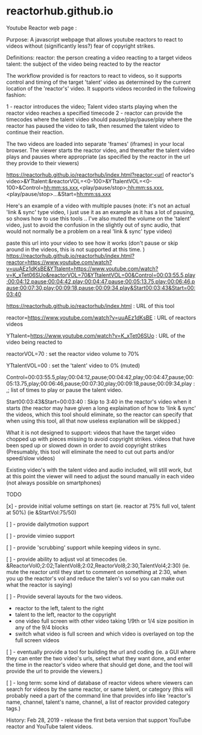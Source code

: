 # reactorhub.github.io
Youtube Reactor web page :

Purpose: A javascript webpage that allows youtube reactors to react to videos without (significantly less?) fear of copyright strikes.

Definitions:
  reactor: the person creating a video reacting to a target videos
  talent: the subject of the video being reacted to by the reactor

The workflow provided is for reactors to react to videos, so it supports control and timing of the target 'talent' video as determined by the current location of the 'reactor's' video. It supports videos recorded in the following fashion:

1 - reactor introduces the video; Talent video starts playing when the reactor video reaches a specified timecode
2 - reactor can provide the timecodes where the talent video should pause/play/pause/play where the reactor has paused the video to talk, then resumed the talent video to continue their reaction.

The two videos are loaded into separate 'frames' (iframes) in your local browser. The viewer starts the reactor video, and thereafter the talent video plays and pauses where appropriate (as specified by the reactor in the url they provide to their viewers)

 https://reactorhub.github.io/reactorhub/index.html?reactor:<url of reactor's video>&YTtalent:<url of the video being reacted to>&reactorVOL=<0-100>&YTtalentVOL=<0-100>&Control=<hh:mm:ss.xxx>,<play/pause/stop>;<hh:mm:ss.xxx>,<play/pause/stop>...&Start=<hh:mm:ss.xxx>

Here's an example of a video with multiple pauses (note: it's not an actual 'link & sync' type video, I just use it as an example as it has a lot of pausing, so shows how to use this tools .. I've also muted the volume on the 'talent' video, just to avoid the confusion in the slightly out of sync audio, that would not normally be a problem on a real 'link & sync' type video)

paste this url into your video to see how it works (don't pause or skip around in the videos, this is not supported at this time. )
 https://reactorhub.github.io/reactorhub/index.html?reactor=https://www.youtube.com/watch?v=uuAEz1dKsBE&YTtalent=https://www.youtube.com/watch?v=K_xTet06SUo&reactorVOL=70&YTtalentVOL=00&Control=00:03:55.5,play;00:04:12,pause;00:04:42,play;00:04:47,pause;00:05:13.75,play;00:06:46,pause;00:07:30,play;00:09:18,pause;00:09:34,play&Start00:03:43&Start=00:03:40

 https://reactorhub.github.io/reactorhub/index.html : URL of this tool

 reactor=https://www.youtube.com/watch?v=uuAEz1dKsBE : URL of reactors videos

 YTtalent=https://www.youtube.com/watch?v=K_xTet06SUo : URL of the video being reacted to

 reactorVOL=70 : set the reactor video volume to 70%

 YTtalentVOL=00 : set the 'talent' video to 0% (muted)

Control=00:03:55.5,play;00:04:12,pause;00:04:42,play;00:04:47,pause;00:05:13.75,play;00:06:46,pause;00:07:30,play;00:09:18,pause;00:09:34,play  : <time>,<command>; list of times to play or pause the talent video.

Start00:03:43&Start=00:03:40 : Skip to 3:40 in the reactor's video when it starts (the reactor may have given a long explaination of how to 'link & sync' the videos, which this tool should eliminate, so the reactor can specify that when using this tool, all that now useless explanation will be skipped.)

What it is not designed to support:
  videos that have the target video chopped up with pieces missing to avoid copyright strikes.
  videos that have been sped up or slowed down in order to avoid copyright strikes
  (Presumably, this tool will eliminate the need to cut out parts and/or speed/slow videos)

  Existing video's with the talent video and audio included, will still work, but at this point the viewer will need to adjust the sound manually in each video (not always possible on smartphones)


TODO

[x] - provide initial volume settings on start (ie. reactor at 75% full vol, talent at 50%) (ie &StartVol:75/50)

[ ] - provide dailytmotion support

[ ] - provide vimieo support

[ ] - provide 'scrubbing' support while keeping videos in sync.

[ ] - provide ability to adjust vol at timecodes (ie. &ReactorVol0;2:02;TalentVol8;2:02,ReactorVol8;2:30,TalentVol4;2:30) (ie. mute the reactor until they start to comment on something at 2:30, when you up the reactor's vol and reduce the talen's vol so you can make out what the reactor is saying)

[ ] - Provide several layouts for the two videos.
  * reactor to the left, talent to the right
  * talent to the left, reactor to the copyright
  * one video full screen with other video taking 1/9th or 1/4 size position in any of the 9/4 blocks
  * switch what video is full screen and which video is overlayed on top the full screen videos

[ ] - eventually provide a tool for building the url and coding (ie. a GUI where they can enter the two video's urls, select what they want done, and enter the time in the reactor's video where that should get done, and the tool will provide the url to provide the viewers.)

[ ] - long term: some kind of database of reactor videos where viewers can search for videos by the same reactor, or same talent, or category (this will probably need a part of the command line that provides info like 'reactor's name, channel, talent's name, channel, a list of reactor provided category tags.)


History: Feb 28, 2019 - release the first beta version that support YouTube reactor and YouTube talent videos.

